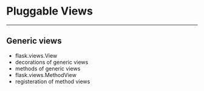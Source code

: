 <!-- bg=white fg=black -->

# Pluggable Views

---

## Generic views

- flask.views.View
- decorations of generic views
- methods of generic views
- flask.views.MethodView
- registeration of method views
